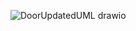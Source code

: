 ![DoorUpdatedUML drawio](https://github.com/AjayKamath10/DoorUpdated/assets/84276017/858e0b40-cf49-4387-9996-9e89105e994f)
